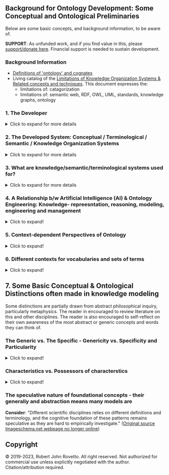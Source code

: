 ## Background for Ontology Development: Some Conceptual and Ontological Preliminaries 
Below are some basic concepts, and background information, to be aware of.

**SUPPORT**: As unfunded work, and if you find value in this, please [support/donate here](https://gogetfunding.com/knowledge-organization-services-ontology-terminology-metadata-concept-analysis/). Financial support is needed to sustain development.

### Background Information 
- [Definitions of 'ontology' and cognates](https://github.com/rrovetto/Ontology-Development-Guidelines/blob/master/Definitions%20of%20Ontology.md)
- Living catalog of the [Limitations of Knowledge Organization Systems & Related concepts and techniques](https://docs.google.com/spreadsheets/d/1ffTlIaR-8QNxGCj5_-5k5fYafJx9XU-7/edit?usp=sharing&ouid=111552135481476528005&rtpof=true&sd=true). This document expresses the:
  - limitations of: catagorization
  - limitations of: semantic web, RDF, OWL, UML, standards, knowledge graphs, ontology


### 1. The Developer
<details>
  <summary>Click to expand for more details</summary>
  
Consider this description of one task of the ontologist (it may be more appropriate for philosophical ontologists, but some overlaps with computational ontology): "Ontologists study how definitions, classifications and relationships can and possibly should be formulated using conceptual analysis, logic, or formal semantics in order to most effectively achieve these goal." (Source unknown). Although the name is less imporant than the activity, one may name the developer of ontologies (or similar systems) in different ways: modeler, conceptual (data) modeler, ontologist, semantic (data) modeler, schema develoepr, knolwedge modeler, knowledge representation practitioner, etc. 
</details>

### 2. The Developed System: Conceptual / Terminological / Semantic / Knowledge Organization Systems
<details>
  <summary>Click to expand for more details</summary>
  
Ontologies represent one computable system among many that involve characterizing or describing concepts, categories, terminology, semantics, and perfomring knowledge represntaiton & conceptual modeling. Other similar systems include knowledge graphs, semantic nets, taxonomies, thesauri, controlled vocabularies, etc. Ontologies are sometimes described by the corresponding names, but the greater potential complexity and functionalities of ontologies differentiate it from other systems. Ontologies have also been called semantic data models, conceptual models, and knowledge models. Collectively, these systems are often called 'knowledge organization systems' (KOS) in library and information science contexts. The name for these systems is less important as the development activity, and the features and capabilities of the  system being developmed.

The following lists some types of these conceptual/semantic/terminological/knowledge systems, using modified descriptions from [slide 5 of this Slideshare presentation](https://www.slideshare.net/skhan/ontology-dev?qid=8e6605c2-e7c7-4e76-b5d3-1d817b9e299b&v=&b=&from_search=4).
  
**NOTE**: Each system has purposes and applications that may overlap with others. Some may be more structured, complex, or expressive than others. 

- **Controlled Vocabulary** : an organized set of term used to catalog and index content (or--more generally--used for a given project, topic, domain, application, or goal)
- **Classification** : a controlled vocabulary whose terms are grouped
- **Taxonomy** : a controlled vocabulary with some hierarchical structure (i.e., using structuring relationships such as 'broader-than', 'is-a-subclass-of', etc.)  
- **Thesaurus** : a controlled vocabulary with term relations
- **Ontology** : a controlled vocabulary with semantic relations, constraints, axioms, and rules.
- **Knowledge Base** : an ontology + instances of the classes in the ontology. (See distinction between A-Box and T-Box in AI)
- **Semantic network** 
From ["Knowledge Representation and Reasoning for Intelligent Software Systems"](https://ulir.ul.ie/bitstream/handle/10344/1780/2011_Vassev%20(d).pdf;sequence=2) we read (bold emphasis added to mark the additional system):

"Knowledge is often best understood as a set of related concepts. A **semantic network** is a directed graph consisting of nodes—which represent concepts—connected by edges—which represent semantic relations between those concepts. [...] the following relations are common: 
- instance: X is an instance of Y if X is a specific example of the general concept Y 
- isa: X isa Y if X is a subset of the more general concept Y 
- haspart: X haspart Y if the con-cept Y is a part of the concept X"

**NOTE**: there are different descriptions of these systems. E.g., some do not consider ontologies to be controlled vocabularies. Distinct disciplines and research areas may have their own (in)formal meanings for them, disciplines such as AI, MBSE, library science, semntic web technology, formal ontology, (computational) linguistics, philosophy, data science, informatics, etc.

**NOTE**: Although these systems are sometimes called 'KOS', that name may be problematic, because more than knowledge can be captured by the developed system. The AI community, for instance, may have a specific sense for 'knowledge', which may or may not implicitly be assumed in the intended meaning and use of the name 'KOS', e.g., knowledge in sense of anything computably represented that an artificial system can act on, whether from sensors observing the external environment, from a knowledge base or knowledge model (e.g. ontology) in the system, etc.

**Basic Take-away**: a common aspect for all these strcutures is the specification of some set of symbol-structures (e.g., set of terms, a vocabulary, etc.) which often has an ascribed computable set of meanings, but is minimally intended to be applied in computational contexts.
</details>

### 3. What are knowledge/semantic/terminological systems used for?
<details>
  <summary>Click to expand for more details</summary>
  
- To index, tag, semantically annotate, and categorize content (e.g. documents, text, data, and other resources) in order to facilitate search, their discovery and their retrieval 
- To represent things and knowledge in a machine-readable manner using the constructs or terms in the respective system
- To partially structure unstructured data by adding an external semantic layer (e.g., set of semantic annotations)
- To offer a knowledge-based model of some target universe of discourse (serving as background knowledge) in order to facilitate automation or reasoning (e.g., in AI systems) 
</details>

### 4. A Relationship b/w Artificial Intelligence (AI) & Ontology Engineering: Knowledge- repreesntation, reasoning, modeling, engineering and management
<details>
  <summary>Click to expand!</summary>
  
Part of AI is about how to represent human knowledge/belief/statements in a way computer systems can process and act on, called **knowledge representation and reasoning** (KRR). 
It often involves creating a database to store content or knowledge (a **knowledgebase**) and a way to process or reason over that content.
We read: "knowledge represenation (KR) is the process of identifying the implicit knowledge, semantics or structure in raw data (from a given domain), encoding it symbolically or formally into a (formal) KR language, reasoning over this encoded knowledge, to automatically derive new knowledge by inference" ([Source of quote](https://camilothorne.altervista.org/sem_web17/Suppl_KRn.pdf))

There are different approaches for _knowlege represetnation_, i.e., for encoding knowledge as it were. One approach, or one system/tool to KRR is to develop so-called **ontologies**.
One approach is logic-based: "To achieve the precise semantics necessary for computational purposes, intelligent system designers often use logic to formalize KR" ([source](https://ulir.ul.ie/bitstream/handle/10344/1780/2011_Vassev%20(d).pdf;sequence=2)). However, there are other approaches besides formal logic.
Computable languages, used to fomrally declare a vocabulary to compose computable expressions, are often used in KRR and ontology engineering, and are sometimes called KRR languages. 
</details>

### 5. Context-dependent Perspectives of Ontology
<details>
  <summary>Click to expand!</summary>
  
From [this MIT lecture (PPT)](https://ocw.mit.edu/courses/electrical-engineering-and-computer-science/6-871-knowledge-based-applications-systems-spring-2005/lecture-notes/lect22_ontolog.pdf) we read how ontology may be used for each distinct disciplinary purpose:
- In philosophy, ontology aims to categorize the world
- In library science, it helps "organize bibliographic world, model universal and domain knowledge" which may help access bibliographic entries
- In NLP, it aims to "model lexical and domain knowledge", to help with machine translation
- In AI, it aims to "model common sense and domain knowledge", and is sometimes used in KRR 
- In semantic web technologies, it "provide[s] semantics for web resources", helping to describe those resources
</details>

### 6. Different contexts for vocabularies and sets of terms
<details>
  <summary>Click to expand!</summary>
  
- **Natural language context**. Here--our everyday speech--it is fluid, dynamic, and mutable over time. No one, no org., no project owns any word or phrase. 
- **Organizational context**: Here--as in a private company, government agency, etc.--there may be organization-specific vocabulary: each organization may have (in)formally used some terms which may or may not be different from natural language terms. An organizationare may also have terms of art unique to itself. An organization may have jargon.
- **Research/Academic/other Project context**. Here--a specific project--vocabulary may be formally specified to have specific meaning. It may or may not be similar to natural langauge terms. It may or may not involve jargon. 
  - Example: explicitly defining the vocabulary of an ontology, using some symbolic logic or some computable formalism (artificial language)
- **Discipline-specific context**. Here--as in physics or sociology--a discipline may have jardon, terms not used in everyday discourse, and terms with more precise meaning than the same terms used in natural language. 
</details>

## 7. Some Basic Conceptual & Ontological Distinctions often made in knowledge modeling
Some distinctions are partially drawn from abstract philosophical inquiry, particularly metaphysics. The reader in encouraged to review literature on this and other disciplines. The reader is also encouraged to self-reflect on their own awareness of the most abstract or generic concepts and words they can think of.

### The Generic vs. The Specific - Genericity vs. Specificity and Particularity
<details>
  <summary>Click to expand!</summary>
  
The concept of the generic, the general, the universal, etc. is distinguished from that of the specific, the indvidiual, the particular, etc. 
Historically this is partially a reflection of human philosophical inquiry into attribute-agreement, or how things can be similar, how the seem to have the same attributes, characteristics, etc. 

This is basic distinction is exemplified by some more specific ones such as:
* category - instance
* type - instance
* kind - instance
* class - member
* set - element

_CAUTION_: the way categories, types, kinds, and classes are defined varies, i.e., which characteristics are chosen as exemplifying the given category varies. So if you want to specify the type of an instance, you should consider how to define the category, and/or be aware of how a pre-defined category characterizes your given instance(s). 
</details>

### Characteristics vs. Possessors of characterstics
<details>
  <summary>Click to expand!</summary>
  
This is the distinction between a characteristic, property, feature, attribute, quality, and something said to possess, have or bear it, i.e., a property-bearer.
</details>

### The speculative nature of foundational concepts - their generaliy and abstraction means many models are 
**Consider**: "Different scientific disciplines relies on different definitions and terminology, and the cognitive foundation of these patterns remains speculative as they are hard to empirically investigate." ([Original source Imageschema.net webpage no longer online](https://imageschema.net/our-story/image-schema-list))

## Copyright
© 2019-2023, Robert John Rovetto. All right reserved.
Not authorized for commercial use unless explicitly negotiated with the author. Citation/attribution required.

